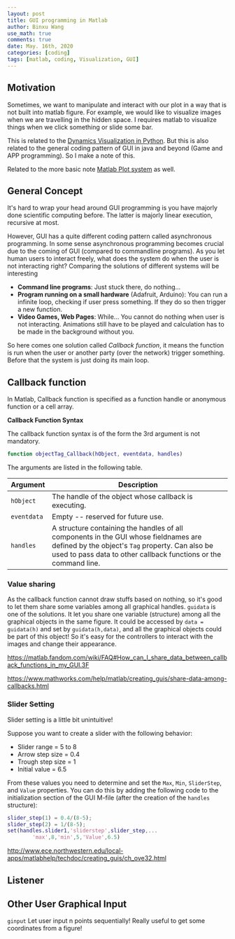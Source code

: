 ```yaml
---
layout: post
title: GUI programming in Matlab
author: Binxu Wang
use_math: true
comments: true
date: May. 16th, 2020
categories: [coding]
tags: [matlab, coding, Visualization, GUI]
---
```


## Motivation

Sometimes, we want to manipulate and interact with our plot in a way that is not built into matlab figure. For example, we would like to visualize images when we are travelling in the hidden space. I requires matlab to visualize things when we click something or slide some bar. 

This is related to the [Dynamics Visualization in Python](Dynamic-Visualization-in-Python.md). But this is also related to the general coding pattern of GUI in java and beyond (Game and APP programming). So I make a note of this. 

Related to the more basic note [Matlab Plot system](Plot-System-in-matlab-and-python.md) as well. 

## General Concept

It's hard to wrap your head around GUI programming is you have majorly done scientific computing before. The latter is majorly linear execution, recursive at most. 

However, GUI has a quite different coding pattern called asynchronous programming. In some sense asynchronous programming becomes crucial due to the coming of GUI (compared to commandline programs). As you let human users to interact freely, what does the system do when the user is not interacting right? Comparing the solutions of different systems will be interesting

* **Command line programs**: Just stuck there, do nothing...
* **Program running on a small hardware** (Adafruit, Arduino): You can run a infinite loop, checking if user press something. If they do so then trigger a new function. 
* **Video Games, Web Pages**: While... You cannot do nothing when user is not interacting. Animations still have to be played and calculation has to be made in the background without you. 

So here comes one solution called *Callback function*, it means the function is run when the user or another party (over the network) trigger something. Before that the system is just doing its main loop. 



## Callback function

In Matlab, Callback function is specified as a function handle or anonymous function or a cell array. 

**Callback Function Syntax** 

The callback function syntax is of the form the 3rd argument is not mandatory. 

```matlab
function objectTag_Callback(hObject, eventdata, handles)
```

The arguments are listed in the following table.

| **Argument** | **Description**                                              |
| ------------ | ------------------------------------------------------------ |
| `hObject`    | The handle of the object whose callback is executing.        |
| `eventdata`  | Empty -- reserved for future use.                            |
| `handles`    | A structure containing the handles of all components in the GUI whose fieldnames are defined by the object's `Tag` property. Can also be used to pass data to other callback functions or the command line. |



### Value sharing

As the callback function cannot draw stuffs based on nothing, so it's good to let them share some variables among all graphical handles. `guidata` is one of the solutions. It let you share one variable (structure) among all the graphical objects in the same figure. It could be accessed by `data = guidata(h)` and set by `guidata(h,data)`, and all the graphical objects could be part of this object! So it's easy for the controllers to interact with the images and change their appearance. 



https://matlab.fandom.com/wiki/FAQ#How_can_I_share_data_between_callback_functions_in_my_GUI.3F

https://www.mathworks.com/help/matlab/creating_guis/share-data-among-callbacks.html

### Slider Setting

Slider setting is a little bit unintuitive! 

Suppose you want to create a slider with the following behavior:

- Slider range = 5 to 8
- Arrow step size = 0.4
- Trough step size = 1
- Initial value = 6.5

From these values you need to determine and set the `Max`, `Min`, `SliderStep`, and `Value` properties. You can do this by adding the following code to the initialization section of the GUI M-file (after the creation of the `handles` structure):

```matlab
slider_step(1) = 0.4/(8-5);
slider_step(2) = 1/(8-5);
set(handles.slider1,'sliderstep',slider_step,...
        'max',8,'min',5,'Value',6.5)
```

http://www.ece.northwestern.edu/local-apps/matlabhelp/techdoc/creating_guis/ch_ove32.html





## Listener

## Other User Graphical Input

`ginput` Let user input n points sequentially! Really useful to get some coordinates from a figure! 

